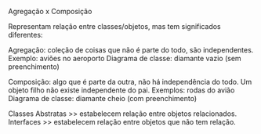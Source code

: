 Agregação x Composição

Representam relação entre classes/objetos, mas tem significados diferentes:

Agregação: coleção de coisas que não é parte do todo, são independentes.
Exemplo: aviões no aeroporto
Diagrama de classe: diamante vazio (sem preenchimento)

Composição: algo que é parte da outra, não há independência do todo.
Um objeto filho não existe independente do pai.
Exemplos: rodas do avião
Diagrama de classe: diamante cheio (com preenchimento)

Classes Abstratas >> estabelecem relação entre objetos relacionados.
Interfaces >> estabelecem relação entre objetos que não tem relação.
